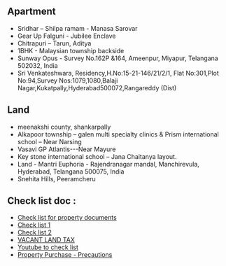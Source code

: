 ## Apartment
- Sridhar – Shilpa ramam - Manasa Sarovar
- Gear Up Falguni - Jubilee Enclave
- Chitrapuri – Tarun, Aditya
- 1BHK - Malaysian township backside 
- Sunway Opus - Survey No.162P &164, Ameenpur, Miyapur, Telangana 502032, India
- Sri Venkateshwara, Residency,H.No:15-21-146/21/2/1, Flat No:301,Plot No:94,Survey Nos:1079,1080,Balaji Nagar,Kukatpally,Hyderabad500072,Rangareddy (Dist)

## Land
- meenakshi county, shankarpally
- Alkapoor township – galen multi specialty clinics & Prism international school – Near Narsing 
- Vasavi GP Atlantis---Near Mayure 
- Key stone international school – Jana Chaitanya layout. 
- Land - Mantri Euphoria - Rajendranagar mandal, Manchirevula, Hyderabad, Telangana 500075, India
- Snehita Hills, Peeramcheru

## Check list doc :
- [Check list for property documents](https://www.nitinbhatia.in/real-estate/property-document/)
- [Check list 1](https://www.relakhs.com/checklist-important-property-documents/)
- [Check list 2](https://www.ideasforindia.in/topics/macroeconomics/land-records-and-titles-in-india.html)
- [VACANT LAND TAX](https://www.ghmc.gov.in/Property_Tax/Procedure_Vacant%20Land%20Tax.pdf)
- [Youtube to check list](https://www.youtube.com/watch?v=Vs4B7T01pVY)
- [Property Purchase - Precautions](https://registration.telangana.gov.in/propertyPurchasePrecautions.htm)
